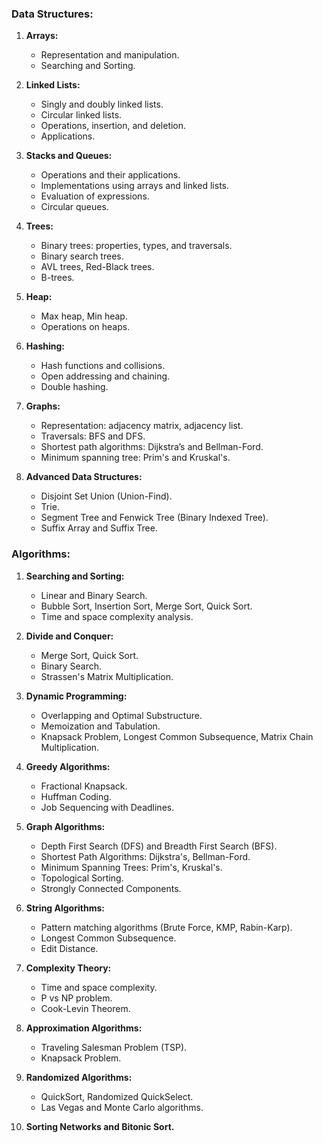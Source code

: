 ### Data Structures:

1. **Arrays:**
    
    - Representation and manipulation.
    - Searching and Sorting.
2. **Linked Lists:**
    
    - Singly and doubly linked lists.
    - Circular linked lists.
    - Operations, insertion, and deletion.
    - Applications.
3. **Stacks and Queues:**
    
    - Operations and their applications.
    - Implementations using arrays and linked lists.
    - Evaluation of expressions.
    - Circular queues.
4. **Trees:**
    
    - Binary trees: properties, types, and traversals.
    - Binary search trees.
    - AVL trees, Red-Black trees.
    - B-trees.
5. **Heap:**
    
    - Max heap, Min heap.
    - Operations on heaps.
6. **Hashing:**
    
    - Hash functions and collisions.
    - Open addressing and chaining.
    - Double hashing.
7. **Graphs:**
    
    - Representation: adjacency matrix, adjacency list.
    - Traversals: BFS and DFS.
    - Shortest path algorithms: Dijkstra’s and Bellman-Ford.
    - Minimum spanning tree: Prim's and Kruskal's.
8. **Advanced Data Structures:**
    
    - Disjoint Set Union (Union-Find).
    - Trie.
    - Segment Tree and Fenwick Tree (Binary Indexed Tree).
    - Suffix Array and Suffix Tree.

### Algorithms:

1. **Searching and Sorting:**
    
    - Linear and Binary Search.
    - Bubble Sort, Insertion Sort, Merge Sort, Quick Sort.
    - Time and space complexity analysis.
2. **Divide and Conquer:**
    
    - Merge Sort, Quick Sort.
    - Binary Search.
    - Strassen's Matrix Multiplication.
3. **Dynamic Programming:**
    
    - Overlapping and Optimal Substructure.
    - Memoization and Tabulation.
    - Knapsack Problem, Longest Common Subsequence, Matrix Chain Multiplication.
4. **Greedy Algorithms:**
    
    - Fractional Knapsack.
    - Huffman Coding.
    - Job Sequencing with Deadlines.
5. **Graph Algorithms:**
    
    - Depth First Search (DFS) and Breadth First Search (BFS).
    - Shortest Path Algorithms: Dijkstra's, Bellman-Ford.
    - Minimum Spanning Trees: Prim's, Kruskal's.
    - Topological Sorting.
    - Strongly Connected Components.
6. **String Algorithms:**
    
    - Pattern matching algorithms (Brute Force, KMP, Rabin-Karp).
    - Longest Common Subsequence.
    - Edit Distance.
7. **Complexity Theory:**
    
    - Time and space complexity.
    - P vs NP problem.
    - Cook-Levin Theorem.
8. **Approximation Algorithms:**
    
    - Traveling Salesman Problem (TSP).
    - Knapsack Problem.
9. **Randomized Algorithms:**
    
    - QuickSort, Randomized QuickSelect.
    - Las Vegas and Monte Carlo algorithms.
10. **Sorting Networks and Bitonic Sort.**